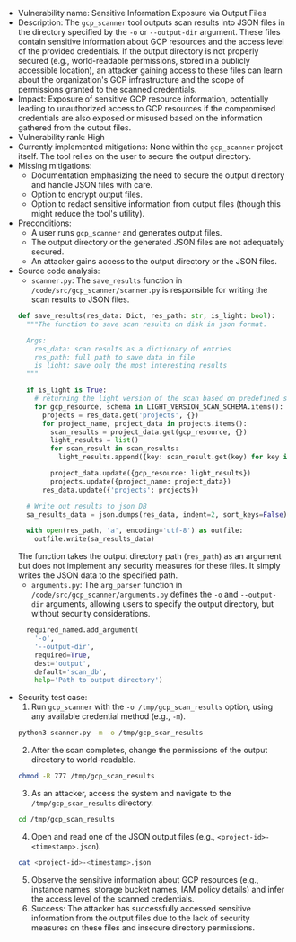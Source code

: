 - Vulnerability name: Sensitive Information Exposure via Output Files
- Description: The `gcp_scanner` tool outputs scan results into JSON files in the directory specified by the `-o` or `--output-dir` argument. These files contain sensitive information about GCP resources and the access level of the provided credentials. If the output directory is not properly secured (e.g., world-readable permissions, stored in a publicly accessible location), an attacker gaining access to these files can learn about the organization's GCP infrastructure and the scope of permissions granted to the scanned credentials.
- Impact: Exposure of sensitive GCP resource information, potentially leading to unauthorized access to GCP resources if the compromised credentials are also exposed or misused based on the information gathered from the output files.
- Vulnerability rank: High
- Currently implemented mitigations: None within the `gcp_scanner` project itself. The tool relies on the user to secure the output directory.
- Missing mitigations:
    - Documentation emphasizing the need to secure the output directory and handle JSON files with care.
    - Option to encrypt output files.
    - Option to redact sensitive information from output files (though this might reduce the tool's utility).
- Preconditions:
    - A user runs `gcp_scanner` and generates output files.
    - The output directory or the generated JSON files are not adequately secured.
    - An attacker gains access to the output directory or the JSON files.
- Source code analysis:
    - `scanner.py`: The `save_results` function in `/code/src/gcp_scanner/scanner.py` is responsible for writing the scan results to JSON files.
    ```python
    def save_results(res_data: Dict, res_path: str, is_light: bool):
      """The function to save scan results on disk in json format.

      Args:
        res_data: scan results as a dictionary of entries
        res_path: full path to save data in file
        is_light: save only the most interesting results
      """

      if is_light is True:
        # returning the light version of the scan based on predefined schema
        for gcp_resource, schema in LIGHT_VERSION_SCAN_SCHEMA.items():
          projects = res_data.get('projects', {})
          for project_name, project_data in projects.items():
            scan_results = project_data.get(gcp_resource, {})
            light_results = list()
            for scan_result in scan_results:
              light_results.append({key: scan_result.get(key) for key in schema})

            project_data.update({gcp_resource: light_results})
            projects.update({project_name: project_data})
          res_data.update({'projects': projects})

      # Write out results to json DB
      sa_results_data = json.dumps(res_data, indent=2, sort_keys=False)

      with open(res_path, 'a', encoding='utf-8') as outfile:
        outfile.write(sa_results_data)
    ```
    The function takes the output directory path (`res_path`) as an argument but does not implement any security measures for these files. It simply writes the JSON data to the specified path.
    - `arguments.py`: The `arg_parser` function in `/code/src/gcp_scanner/arguments.py` defines the `-o` and `--output-dir` arguments, allowing users to specify the output directory, but without security considerations.
    ```python
      required_named.add_argument(
        '-o',
        '--output-dir',
        required=True,
        dest='output',
        default='scan_db',
        help='Path to output directory')
    ```
- Security test case:
    1. Run `gcp_scanner` with the `-o /tmp/gcp_scan_results` option, using any available credential method (e.g., `-m`).
    ```bash
    python3 scanner.py -m -o /tmp/gcp_scan_results
    ```
    2. After the scan completes, change the permissions of the output directory to world-readable.
    ```bash
    chmod -R 777 /tmp/gcp_scan_results
    ```
    3. As an attacker, access the system and navigate to the `/tmp/gcp_scan_results` directory.
    ```bash
    cd /tmp/gcp_scan_results
    ```
    4. Open and read one of the JSON output files (e.g., `<project-id>-<timestamp>.json`).
    ```bash
    cat <project-id>-<timestamp>.json
    ```
    5. Observe the sensitive information about GCP resources (e.g., instance names, storage bucket names, IAM policy details) and infer the access level of the scanned credentials.
    6. Success: The attacker has successfully accessed sensitive information from the output files due to the lack of security measures on these files and insecure directory permissions.